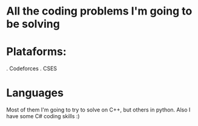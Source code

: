 # All the coding problems I'm going to be solving

# Plataforms: 
. Codeforces
. CSES 

# Languages
Most of them I'm going to try to solve on C++, but others in python. Also I have some C# coding skills :)
